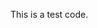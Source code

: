 <!--
 * @Description: 
 * @Version: 1.0
 * @Author: Vicro
 * @Date: 2020-11-30 21:56:56
 * @LastEditTime: 2020-11-30 21:57:30
 * @FilePath: \Leetcode\readme.md
-->


This is a test code.